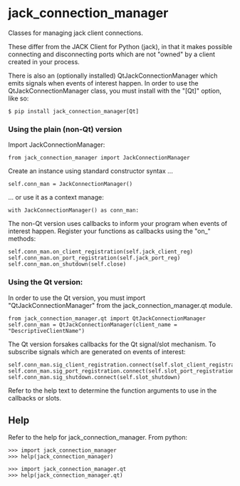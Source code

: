 # jack_connection_manager

Classes for managing jack client connections.

These differ from the JACK Client for Python (jack), in that it makes possible
connecting and disconnecting ports which are not "owned" by a client created in
your process.

There is also an (optionally installed) QtJackConnectionManager which emits
signals when events of interest happen. In order to use the
QtJackConnectionManager class, you must install with the "\[Qt\]" option, like so:

	$ pip install jack_connection_manager[Qt]

### Using the plain (non-Qt) version

Import JackConnectionManager:

	from jack_connection_manager import JackConnectionManager

Create an instance using standard constructor syntax ...

	self.conn_man = JackConnectionManager()

... or use it as a context manage:

	with JackConnectionManager() as conn_man:

The non-Qt version uses callbacks to inform your program when events of
interest happen. Register your functions as callbacks using the "on_<event>"
methods:

	self.conn_man.on_client_registration(self.jack_client_reg)
	self.conn_man.on_port_registration(self.jack_port_reg)
	self.conn_man.on_shutdown(self.close)

### Using the Qt version:

In order to use the Qt version, you must import "QtJackConnectionManager" from
the jack_connection_manager.qt module.

	from jack_connection_manager.qt import QtJackConnectionManager
	self.conn_man = QtJackConnectionManager(client_name = "DescriptiveClientName")

The Qt version forsakes callbacks for the Qt signal/slot mechanism. To
subscribe signals which are generated on events of interest:

	self.conn_man.sig_client_registration.connect(self.slot_client_registration)
	self.conn_man.sig_port_registration.connect(self.slot_port_registration)
	self.conn_man.sig_shutdown.connect(self.slot_shutdown)

Refer to the help text to determine the function arguments to use in the callbacks or slots.

## Help

Refer to the help for jack_connection_manager. From python:

	>>> import jack_connection_manager
	>>> help(jack_connection_manager)

	>>> import jack_connection_manager.qt
	>>> help(jack_connection_manager.qt)

